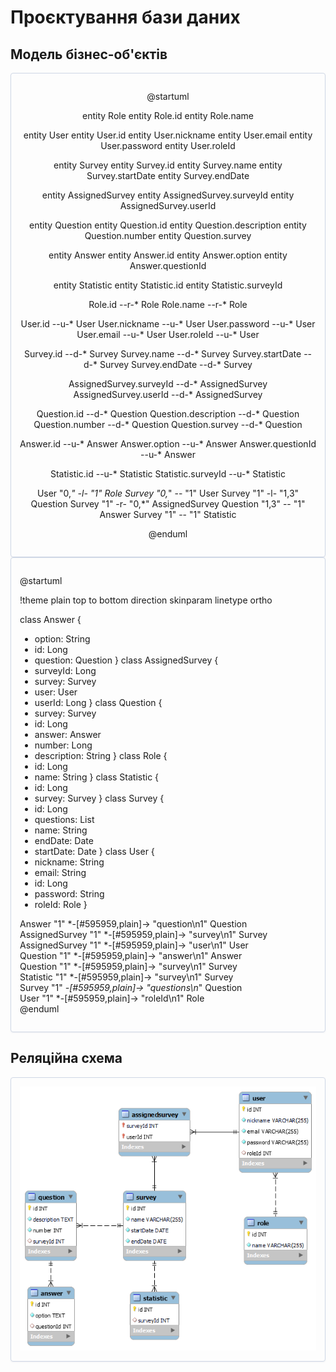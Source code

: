# Проєктування бази даних

## Модель бізнес-об'єктів

<div style="
    border-radius:4px;
    border: 1px solid #cfd7e6;
    box-shadow: 0 1px 3px 0 rgba(89,105,129,.05), 0 1px 1px 0 rgba(0,0,0,.025);
    padding: 1em; text-align: center;"
>

@startuml

entity Role
entity Role.id
entity Role.name

entity User
entity User.id
entity User.nickname
entity User.email
entity User.password
entity User.roleId

entity Survey
entity Survey.id
entity Survey.name
entity Survey.startDate
entity Survey.endDate

entity AssignedSurvey
entity AssignedSurvey.surveyId
entity AssignedSurvey.userId

entity Question
entity Question.id
entity Question.description
entity Question.number
entity Question.survey

entity Answer
entity Answer.id
entity Answer.option
entity Answer.questionId

entity Statistic
entity Statistic.id
entity Statistic.surveyId

Role.id --r-* Role
Role.name --r-* Role

User.id --u-* User
User.nickname --u-* User
User.password --u-* User
User.email --u-* User
User.roleId --u-* User

Survey.id --d-* Survey
Survey.name --d-* Survey
Survey.startDate --d-* Survey
Survey.endDate --d-* Survey

AssignedSurvey.surveyId --d-* AssignedSurvey
AssignedSurvey.userId --d-* AssignedSurvey

Question.id --d-* Question
Question.description --d-* Question
Question.number --d-* Question
Question.survey --d-* Question

Answer.id --u-* Answer
Answer.option --u-* Answer
Answer.questionId --u-* Answer

Statistic.id --u-* Statistic
Statistic.surveyId --u-* Statistic

User "0,*" -l- "1" Role
Survey "0,*" -- "1" User
Survey "1" -l- "1,3" Question
Survey "1" -r- "0,*" AssignedSurvey
Question "1,3" -- "1" Answer
Survey "1" -- "1" Statistic

@enduml

</div>

<div style="border-radius:4px; border: 1px solid #cfd7e6; box-shadow: 0 1px 3px 0 rgba(89,105,129,.05), 0 1px 1px 0 rgba(0,0,0,.025); padding: 1em;">

@startuml

!theme plain
top to bottom direction
skinparam linetype ortho

class Answer {
- option: String
- id: Long
- question: Question
  }
  class AssignedSurvey {
- surveyId: Long
- survey: Survey
- user: User
- userId: Long
  }
  class Question {
- survey: Survey
- id: Long
- answer: Answer
- number: Long
- description: String
  }
  class Role {
- id: Long
- name: String
  }
  class Statistic {
- id: Long
- survey: Survey
  }
  class Survey {
- id: Long
- questions: List<Question>
- name: String
- endDate: Date
- startDate: Date
  }
  class User {
- nickname: String
- email: String
- id: Long
- password: String
- roleId: Role
  }

Answer         "1" *-[#595959,plain]-> "question\n1" Question       
AssignedSurvey "1" *-[#595959,plain]-> "survey\n1" Survey         
AssignedSurvey "1" *-[#595959,plain]-> "user\n1" User           
Question       "1" *-[#595959,plain]-> "answer\n1" Answer         
Question       "1" *-[#595959,plain]-> "survey\n1" Survey         
Statistic      "1" *-[#595959,plain]-> "survey\n1" Survey         
Survey         "1" *-[#595959,plain]-> "questions\n*" Question       
User           "1" *-[#595959,plain]-> "roleId\n1" Role           
@enduml

</div>

## Реляційна схема

<div style="
    border-radius:4px;
    border: 1px solid #cfd7e6;
    box-shadow: 0 1px 3px 0 rgba(89,105,129,.05), 0 1px 1px 0 rgba(0,0,0,.025);
    padding: 1em; text-align: center;"
>

<img src="./relational_schema.png">

</div>